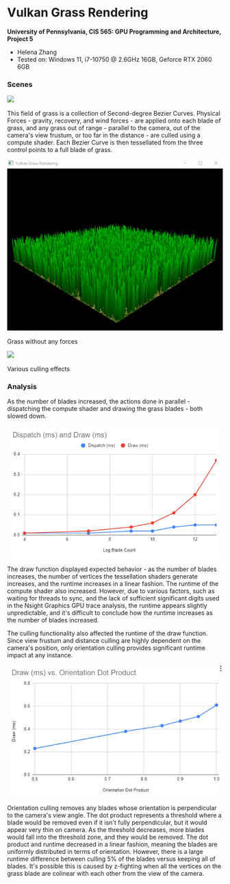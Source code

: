Vulkan Grass Rendering
==================================

**University of Pennsylvania, CIS 565: GPU Programming and Architecture, Project 5**

* Helena Zhang
* Tested on: Windows 11, i7-10750 @ 2.6GHz 16GB, Geforce RTX 2060 6GB

### Scenes

![](img/all_forces.gif)

This field of grass is a collection of Second-degree Bezier Curves. Physical Forces - gravity, recovery, and wind forces - are applied onto each blade of grass, and any grass out of range - parallel to the camera, out of the camera's view frustum, or too far in the distance - are culled using a compute shader. Each Bezier Curve is then tessellated from the three control points to a full blade of grass. 

![](img/just_grass.png)

Grass without any forces

![](img/all_culling.gif)

Various culling effects

### Analysis

As the number of blades increased, the actions done in parallel - dispatching the compute shader and drawing the grass blades - both slowed down. 

![](img/chart.png)

The draw function displayed expected behavior - as the number of blades increases, the number of vertices the tessellation shaders generate increases, and the runtime increases in a linear fashion. The runtime of the compute shader also increased. However, due to various factors, such as waiting for threads to sync, and the lack of sufficient significant digits used in the Nsight Graphics GPU trace analysis, the runtime appears slightly unpredictable, and it's difficult to conclude how the runtime increases as the number of blades increased. 

The culling functionality also affected the runtime of the draw function. Since view frustum and distance culling are highly dependent on the camera's position, only orientation culling provides significant runtime impact at any instance. 

![](img/culling_chart.png)

Orientation culling removes any blades whose orientation is perpendicular to the camera's view angle. The dot product represents a threshold where a blade would be removed even if it isn't fully perpendicular, but it would appear very thin on camera. As the threshold decreases, more blades would fall into the threshold zone, and they would be removed. The dot product and runtime decreased in a linear fashion, meaning the blades are uniformly distributed in terms of orientation. However, there is a large runtime difference between culling 5% of the blades versus keeping all of blades. It's possible this is caused by z-fighting when all the vertices on the grass blade are colinear with each other from the view of the camera. 
